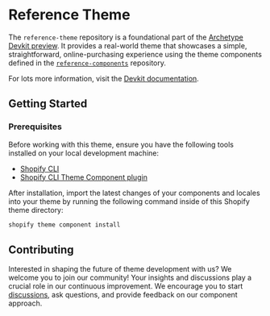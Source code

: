 # Reference Theme

The `reference-theme` repository is a foundational part of the [Archetype Devkit preview](https://github.com/archetype-themes/devkit). It provides a real-world theme that showcases a simple, straightforward, online-purchasing experience using the theme components defined in the [`reference-components`](https://github.com/archetype-themes/reference-components) repository.

For lots more information, visit the [Devkit documentation](https://github.com/archetype-themes/devkit/tree/main).

## Getting Started

### Prerequisites

Before working with this theme, ensure you have the following tools installed on your local development machine:

- [Shopify CLI](https://shopify.dev/docs/themes/tools/cli/install)
- [Shopify CLI Theme Component plugin](https://github.com/archetype-themes/plugin-theme-component)

After installation, import the latest changes of your components and locales into your theme by running the following command inside of this Shopify theme directory:

```bash
shopify theme component install
```

## Contributing

Interested in shaping the future of theme development with us? We welcome you to join our community! Your insights and discussions play a crucial role in our continuous improvement. We encourage you to start [discussions](https://github.com/archetype-themes/devkit/discussions), ask questions, and provide feedback on our component approach.
